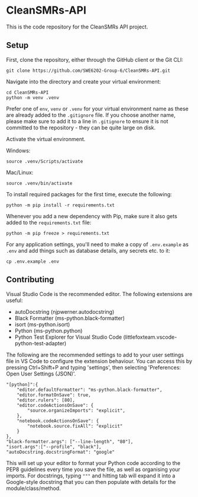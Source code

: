 # CleanSMRs-API

This is the code repository for the CleanSMRs API project.

## Setup

First, clone the repository, either through the GitHub client or the Git CLI:

```
git clone https://github.com/SWE6202-Group-6/CleanSMRs-API.git
```

Navigate into the directory and create your virtual environment:

```
cd CleanSMRs-API
python -m venv .venv
```

Prefer one of `env`, `venv` or `.venv` for your virtual environment name as these are already added to the `.gitignore` 
file. If you choose another name, please make sure to add it to a line in `.gitignore` to ensure it is not committed to 
the repository - they can be quite large on disk.

Activate the virtual environment.

Windows:

```
source .venv/Scripts/activate
```

Mac/Linux:

```
source .venv/bin/activate
```

To install required packages for the first time, execute the following:

```
python -m pip install -r requirements.txt
```

Whenever you add a new dependency with Pip, make sure it also gets added to the `requirements.txt` file:

```
python -m pip freeze > requirements.txt
```

For any application settings, you'll need to make a copy of `.env.example` as `.env` and add things such as database 
details, any secrets etc. to it:

```
cp .env.example .env
```

## Contributing

Visual Studio Code is the recommended editor. The following extensions are useful:

- autoDocstring (njpwerner.autodocstring)
- Black Formatter (ms-python.black-formatter)
- isort (ms-python.isort)
- Python (ms-python.python)
- Python Test Explorer for Visual Studio Code (littlefoxteam.vscode-python-test-adapter)

The following are the recommended settings to add to your user settings file in VS Code to configure the extension 
behaviour. You can access this by pressing Ctrl+Shift+P and typing 'settings', then selecting 'Preferences: Open User 
Settings (JSON)'.

```
"[python]":{
    "editor.defaultFormatter": "ms-python.black-formatter",
    "editor.formatOnSave": true,
    "editor.rulers": [80],
    "editor.codeActionsOnSave": {
        "source.organizeImports": "explicit",
    },
    "notebook.codeActionsOnSave": {
        "notebook.source.fixAll": "explicit"
    }
},
"black-formatter.args": ["--line-length", "80"],
"isort.args":["--profile", "black"],
"autoDocstring.docstringFormat": "google"
```

This will set up your editor to format your Python code according to the PEP8 guidelines every time you save the file,
as well as organising your imports. For docstrings, typing `"""` and hitting tab will expand it into a Google-style
docstring that you can then populate with details for the module/class/method.
